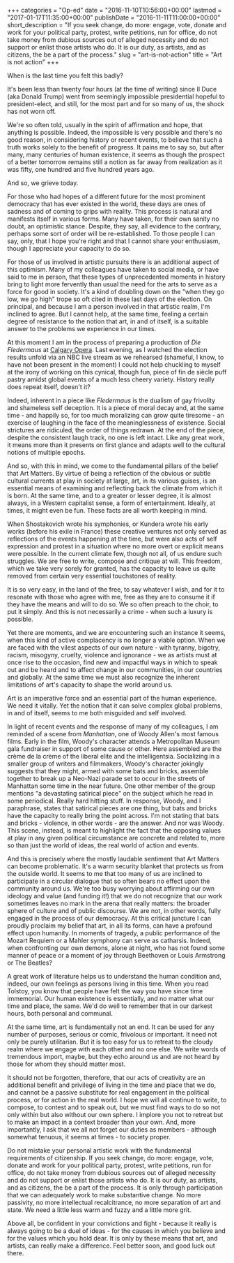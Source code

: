 +++
categories = "Op-ed"
date = "2016-11-10T10:56:00+00:00"
lastmod = "2017-01-17T11:35:00+00:00"
publishDate = "2016-11-11T11:00:00+00:00"
short_description = "If you seek change, do more: engage, vote, donate and work for your political party, protest, write petitions, run for office, do not take money from dubious sources out of alleged necessity and do not support or enlist those artists who do. It is our duty, as artists, and as citizens, the be a part of the process."
slug = "art-is-not-action"
title = "Art is not action"
+++

When is the last time you felt this badly?

It's been less than twenty four hours (at the time of writing) since Il Duce (aka Donald Trump) went from seemingly impossible presidential hopeful to president-elect, and still, for the most part and for so many of us, the shock has not worn off.

We're so often told, usually in the spirit of affirmation and hope, that anything is possible. Indeed, the impossible is very possible and there's no good reason, in considering history or recent events, to believe that such a truth works solely to the benefit of progress. It pains me to say so, but after many, many centuries of human existence, it seems as though the prospect of a better tomorrow remains still a notion as far away from realization as it was fifty, one hundred and five hundred years ago.

And so, we grieve today.

For those who had hopes of a different future for the most prominent democracy that has ever existed in the world, these days are ones of sadness and of coming to grips with reality. This process is natural and manifests itself in various forms. Many have taken, for their own sanity no doubt, an optimistic stance. Despite, they say, all evidence to the contrary, perhaps some sort of order will be re-established. To those people I can say, only, that I hope you're right and that I cannot share your enthusiasm, though I appreciate your capacity to do so.

For those of us involved in artistic pursuits there is an additional aspect of this optimism. Many of my colleagues have taken to social media, or have said to me in person, that these types of unprecedented moments in history bring to light more fervently than usual the need for the arts to serve as a force for good in society. It's a kind of doubling down on the "when they go low, we go high" trope so oft cited in these last days of the election. On principal, and because I am a person involved in that artistic realm, I'm inclined to agree.
But I cannot help, at the same time, feeling a certain degree of resistance to the notion that art, in and of itself, is a suitable answer to the problems we experience in our times.

At this moment I am in the process of preparing a production of *Die Fledermaus* at [Calgary Opera](/scene/companies/calgary-opera/). Last evening, as I watched the election results unfold via an NBC live stream as we rehearsed (shameful, I know, to have not been present in the moment) I could not help chuckling to myself at the irony of working on this cynical, though fun, piece of fin de siècle puff pastry amidst global events of a much less cheery variety. History really does repeat itself, doesn't it?

Indeed, inherent in a piece like *Fledermaus* is the dualism of gay frivolity and shameless self deception. It is a piece of moral decay and, at the same time - and happily so, for too much moralizing can grow quite tiresome - an exercise of laughing in the face of the meaninglessness of existence. Social strictures are ridiculed, the order of things redrawn. At the end of the piece, despite the consistent laugh track, no one is left intact. Like any great work, it means more than it presents on first glance and adapts well to the cultural notions of multiple epochs.

And so, with this in mind, we come to the fundamental pillars of the belief that Art Matters. By virtue of being a reflection of the obvious or subtle cultural currents at play in society at large, art, in its various guises, is an essential means of examining and reflecting back the climate from which it is born. At the same time, and to a greater or lesser degree, it is almost always, in a Western capitalist sense, a form of entertainment. Ideally, at times, it might even be fun. These facts are all worth keeping in mind.

When Shostakovich wrote his symphonies, or Kundera wrote his early works (before his exile in France) these creative ventures not only served as reflections of the events happening at the time, but were also acts of self expression and protest in a situation where no more overt or explicit means were possible. In the current climate few, though not all, of us endure such struggles. We are free to write, compose and critique at will. This freedom, which we take very sorely for granted, has the capacity to leave us quite removed from certain very essential touchstones of reality.

It is so very easy, in the land of the free, to say whatever I wish, and for it to resonate with those who agree with me, free as they are to consume it if they have the means and will to do so. We so often preach to the choir, to put it simply. And this is not necessarily a crime - when such a luxury is possible.

Yet there are moments, and we are encountering such an instance it seems, when this kind of active complacency is no longer a viable option. When we are faced with the vilest aspects of our own nature - with tyranny, bigotry, racism, misogyny, cruelty, violence and ignorance - we as artists must at once rise to the occasion, find new and impactful ways in which to speak out and be heard and to affect change in our communities, in our countries and globally. At the same time we must also recognize the inherent limitations of art's capacity to shape the world around us.

Art is an imperative force and an essential part of the human experience. We need it vitally. Yet the notion that it can solve complex global problems, in and of itself, seems to me both misguided and self involved.

In light of recent events and the response of many of my colleagues, I am reminded of a scene from *Manhattan*, one of Woody Allen's most famous films. Early in the film, Woody's character attends a Metropolitan Museum gala fundraiser in support of some cause or other. Here assembled are the crème de la crème of the liberal elite and the intelligentsia. Socializing in a smaller group of writers and filmmakers, Woody's character jokingly suggests that they might, armed with some bats and bricks, assemble together to break up a Neo-Nazi parade set to occur in the streets of Manhattan some time in the near future. One other member of the group mentions "a devastating satirical piece" on the subject which he read in some periodical. Really hard hitting stuff. In response, Woody, and I paraphrase, states that satirical pieces are one thing, but bats and bricks have the capacity to really bring the point across.
I'm not stating that bats and bricks - violence, in other words - are the answer. And nor was Woody. This scene, instead, is meant to highlight the fact that the opposing values at play in any given political circumstance are concrete and related to, more so than just the world of ideas, the real world of action and events.

And this is precisely where the mostly laudable sentiment that Art Matters can become problematic. It's a warm security blanket that protects us from the outside world. It seems to me that too many of us are inclined to participate in a circular dialogue that so often bears no effect upon the community around us. We're too busy worrying about affirming our own ideology and value (and funding it!) that we do not recognize that our work sometimes leaves no mark in the arena that really matters: the broader sphere of culture and of public discourse. We are not, in other words, fully engaged in the process of our democracy.
At this critical juncture I can proudly proclaim my belief that art, in all its forms, can have a profound effect upon humanity. In moments of tragedy, a public performance of the Mozart Requiem or a Mahler symphony can serve as catharsis. Indeed, when confronting our own demons, alone at night, who has not found some manner of peace or a moment of joy through Beethoven or Louis Armstrong or The Beatles?

A great work of literature helps us to understand the human condition and, indeed, our own feelings as persons living in this time. When you read Tolstoy, you know that people have felt the way you have since time immemorial. Our human existence is essentially, and no matter what our time and place, the same. We'd do well to remember that in our darkest hours, both personal and communal.

At the same time, art is fundamentally not an end. It can be used for any number of purposes, serious or comic, frivolous or important. It need not only be purely utilitarian. But it is too easy for us to retreat to the cloudy realm where we engage with each other and no one else. We write words of tremendous import, maybe, but they echo around us and are not heard by those for whom they should matter most.

It should not be forgotten, therefore, that our acts of creativity are an additional benefit and privilege of living in the time and place that we do, and cannot be a passive substitute for real engagement in the political process, or for action in the real world.
I hope we will all continue to write, to compose, to contest and to speak out, but we must find ways to do so not only within but also without our own sphere. I implore you not to retreat but to make an impact in a context broader than your own. And, more importantly, I ask that we all not forget our duties as members - although somewhat tenuous, it seems at times - to society proper.

Do not mistake your personal artistic work with the fundamental requirements of citizenship. If you seek change, do more: engage, vote, donate and work for your political party, protest, write petitions, run for office, do not take money from dubious sources out of alleged necessity and do not support or enlist those artists who do. It is our duty, as artists, and as citizens, the be a part of the process. It is only through participation that we can adequately work to make substantive change. No more passivity, no more intellectual recalcitrance, no more separation of art and state. We need a little less warm and fuzzy and a little more grit.

Above all, be confident in your convictions and fight - because it really is always going to be a duel of ideas - for the causes in which you believe and for the values which you hold dear. It is only by these means that art, and artists, can really make a difference.
Feel better soon, and good luck out there.
